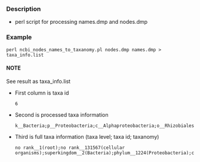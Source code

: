 ### Description

- perl script for processing names.dmp and nodes.dmp 


### Example
```
perl ncbi_nodes_names_to_taxanomy.pl nodes.dmp names.dmp > taxa_info.list

```

#### NOTE

See result as taxa_info.list


- First column is taxa id 
  ```
  6
  ```
  
- Second is processed taxa information
  ```
  k__Bacteria;p__Proteobacteria;c__Alphaproteobacteria;o__Rhizobiales;f__Xanthobacteraceae;g__Azorhizobium
  ```

- Third is full taxa information (taxa level; taxa id; taxanomy)

  ```
  no rank__1(root);no rank__131567(cellular organisms);superkingdom__2(Bacteria);phylum__1224(Proteobacteria);class__28211(Alphaproteobacteria);order__356(Rhizobiales);family__335928(Xanthobacteraceae);genus__6(Azorhizobium)
  ```
